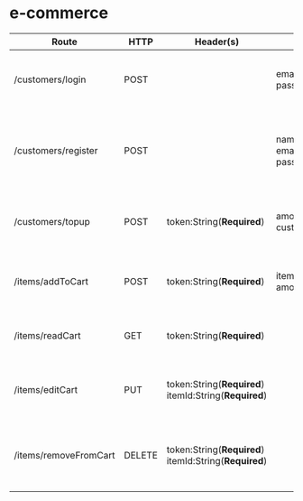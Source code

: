 # e-commerce

Route | HTTP | Header(s) | Body | Response | Description
------|------|-----------|------|----------|------------
/customers/login|POST||email:String(**Required**)<br>password:String(**Required**)|error:<br>Wrong username/password<br>success:<br>login success|login to the website
/customers/register|POST||name:String(**Required**)<br>email:String(**Required**)<br>password:String(**Required**)|error:<br>email have been registered<br>success:<br>customers have been login successfully|register to the web
/customers/topup|POST|token:String(**Required**)|amount:Number(**Required**)<br>customerId:String(**Required**)|error:<br>minimum topup 20000<br>success:<br>topup success|for top up money
/items/addToCart|POST|token:String(**Required**)|itemId:String(**Required**)<br>amount:Number(**Required**)|error:<br>insufficient money<br>success:<br>success add item to the cart|add item to the cart
/items/readCart|GET|token:String(**Required**)||error:<br>internal server error<br>success:<br>show the list|view all items in cart
/items/editCart|PUT|token:String(**Required**) <br> itemId:String(**Required**)||error:<br>not authorized to edit items<br>success:<br>edit item success|edit items in cart
/items/removeFromCart|DELETE|token:String(**Required**) <br> itemId:String(**Required**)||error:<br>not authorized to remove items<br>success:<br>remove item success|remove items in cart